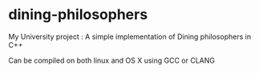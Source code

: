 # dining-philosophers
My University project : A simple implementation of Dining philosophers in C++

Can be compiled on both linux and OS X using GCC or CLANG
